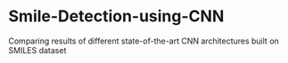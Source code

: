 # Smile-Detection-using-CNN
Comparing results of different state-of-the-art CNN architectures built on SMILES dataset
